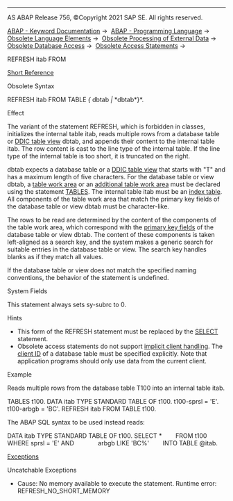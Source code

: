   

* * *

AS ABAP Release 756, ©Copyright 2021 SAP SE. All rights reserved.

[ABAP - Keyword Documentation](javascript:call_link\('abenabap.htm'\)) →  [ABAP - Programming Language](javascript:call_link\('abenabap_reference.htm'\)) →  [Obsolete Language Elements](javascript:call_link\('abenabap_obsolete.htm'\)) →  [Obsolete Processing of External Data](javascript:call_link\('abendata_storage_obsolete.htm'\)) →  [Obsolete Database Access](javascript:call_link\('abendatabase_access_obsolete.htm'\)) →  [Obsolete Access Statements](javascript:call_link\('abendb_access_obsolete.htm'\)) → 

REFRESH itab FROM

[Short Reference](javascript:call_link\('abaprefresh_from_shortref.htm'\))

Obsolete Syntax

REFRESH itab FROM TABLE *{* dbtab *|* \*dbtab*}*.

Effect

The variant of the statement REFRESH, which is forbidden in classes, initializes the internal table itab, reads multiple rows from a database table or [DDIC table view](javascript:call_link\('abentable_view_glosry.htm'\) "Glossary Entry") dbtab, and appends their content to the internal table itab. The row content is cast to the line type of the internal table. If the line type of the internal table is too short, it is truncated on the right.

dbtab expects a database table or a [DDIC table view](javascript:call_link\('abentable_view_glosry.htm'\) "Glossary Entry") that starts with "T" and has a maximum length of five characters. For the database table or view dbtab, a [table work area](javascript:call_link\('abentable_work_area_glosry.htm'\) "Glossary Entry") or an [additional table work area](javascript:call_link\('abaptables_asterisk.htm'\)) must be declared using the statement [TABLES](javascript:call_link\('abaptables.htm'\)). The internal table itab must be an [index table](javascript:call_link\('abenindex_table_glosry.htm'\) "Glossary Entry"). All components of the table work area that match the primary key fields of the database table or view dbtab must be character-like.

The rows to be read are determined by the content of the components of the table work area, which correspond with the [primary key fields](javascript:call_link\('abenprimary_key_glosry.htm'\) "Glossary Entry") of the database table or view dbtab. The content of these components is taken left-aligned as a search key, and the system makes a generic search for suitable entries in the database table or view. The search key handles blanks as if they match all values.

If the database table or view does not match the specified naming conventions, the behavior of the statement is undefined.

System Fields

This statement always sets sy-subrc to 0.

Hints

-   This form of the REFRESH statement must be replaced by the [SELECT](javascript:call_link\('abapselect.htm'\)) statement.
-   Obsolete access statements do not support [implicit client handling](javascript:call_link\('abenabap_sql_client_handling.htm'\)). The [client ID](javascript:call_link\('abenclient_identifier_glosry.htm'\) "Glossary Entry") of a database table must be specified explicitly. Note that application programs should only use data from the current client.

Example

Reads multiple rows from the database table T100 into an internal table itab.

TABLES t100.
DATA itab TYPE STANDARD TABLE OF t100.
t100-sprsl = 'E'.
t100-arbgb = 'BC'.
REFRESH itab FROM TABLE t100.

The ABAP SQL syntax to be used instead reads:

DATA itab TYPE STANDARD TABLE OF t100.
SELECT \*
       FROM t100
       WHERE sprsl = 'E' AND
             arbgb LIKE 'BC%'
       INTO TABLE @itab.

[Exceptions](javascript:call_link\('abenabap_language_exceptions.htm'\))

Uncatchable Exceptions

-   Cause: No memory available to execute the statement.
    Runtime error: REFRESH\_NO\_SHORT\_MEMORY